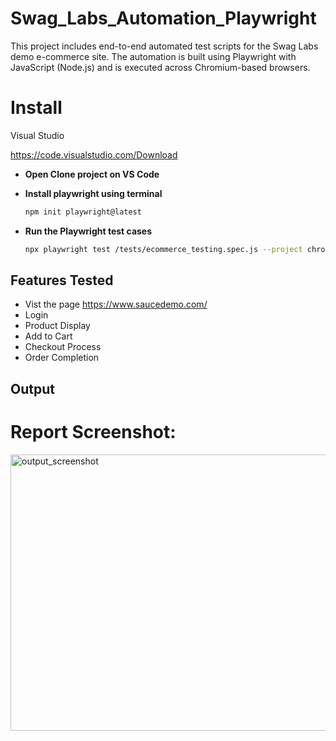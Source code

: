 # Swag_Labs_Automation_Playwright
This project includes end-to-end automated test scripts for the Swag Labs demo e-commerce site. The automation is built using Playwright with JavaScript (Node.js) and is executed across Chromium-based browsers.

# Install
Visual Studio

https://code.visualstudio.com/Download

- **Open Clone project on VS Code**

- **Install playwright using terminal**

  ```bash
  npm init playwright@latest
  
- **Run the Playwright test cases**

    ```bash
  npx playwright test /tests/ecommerce_testing.spec.js --project chromium --headed

## **Features Tested**
- Vist the page https://www.saucedemo.com/
- Login
- Product Display 
- Add to Cart 
- Checkout Process
- Order Completion
## **Output**
# Report Screenshot:
 
<img width="1906" height="442" alt="output_screenshot" src="https://github.com/user-attachments/assets/cf4e7782-51b3-487c-8202-e7633f056a51" />
